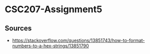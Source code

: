 # CSC207-Assignment5


## Sources

* https://stackoverflow.com/questions/13851743/how-to-format-numbers-to-a-hex-strings/13851790
